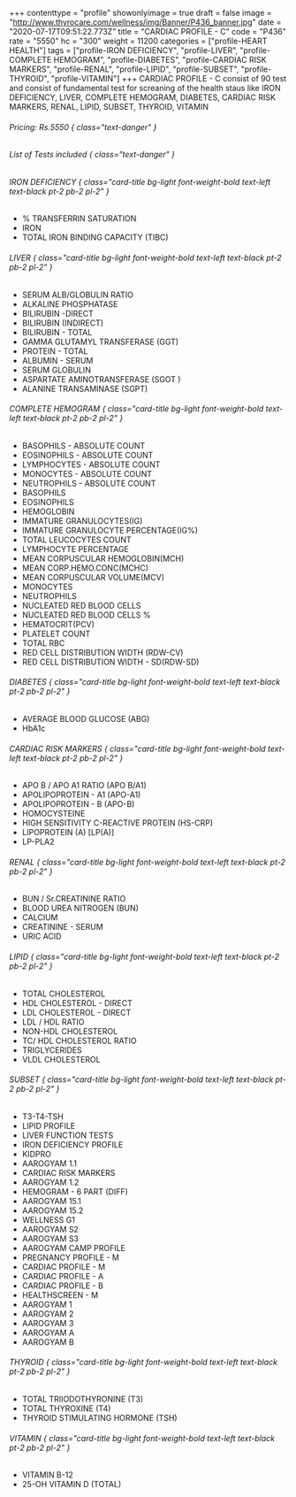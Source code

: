 +++
contenttype = "profile"
showonlyimage = true
draft = false
image = "http://www.thyrocare.com/wellness/img/Banner/P436_banner.jpg"
date = "2020-07-17T09:51:22.773Z"
title = "CARDIAC PROFILE - C"
code = "P436"
rate = "5550"
hc = "300"
weight = 11200
categories = ["profile-HEART HEALTH"]
tags = ["profile-IRON DEFICIENCY", "profile-LIVER", "profile-COMPLETE HEMOGRAM", "profile-DIABETES", "profile-CARDIAC RISK MARKERS", "profile-RENAL", "profile-LIPID", "profile-SUBSET", "profile-THYROID", "profile-VITAMIN"]
+++
CARDIAC PROFILE - C consist of 90 test and consist of fundamental test for screaning of the health staus like IRON DEFICIENCY, LIVER, COMPLETE HEMOGRAM, DIABETES, CARDIAC RISK MARKERS, RENAL, LIPID, SUBSET, THYROID, VITAMIN
<!--more-->
###### Pricing: Rs.5550 { class="text-danger" }

###### List of Tests included { class="text-danger" }

###### IRON DEFICIENCY { class="card-title bg-light font-weight-bold text-left text-black pt-2 pb-2 pl-2" } 
* % TRANSFERRIN SATURATION
* IRON
* TOTAL IRON BINDING CAPACITY (TIBC)
###### LIVER { class="card-title bg-light font-weight-bold text-left text-black pt-2 pb-2 pl-2" } 
* SERUM ALB/GLOBULIN RATIO
* ALKALINE PHOSPHATASE
* BILIRUBIN -DIRECT
* BILIRUBIN (INDIRECT)
* BILIRUBIN - TOTAL
* GAMMA GLUTAMYL TRANSFERASE (GGT)
* PROTEIN - TOTAL
* ALBUMIN - SERUM
* SERUM GLOBULIN
* ASPARTATE AMINOTRANSFERASE (SGOT )
* ALANINE TRANSAMINASE (SGPT)
###### COMPLETE HEMOGRAM { class="card-title bg-light font-weight-bold text-left text-black pt-2 pb-2 pl-2" } 
* BASOPHILS - ABSOLUTE COUNT
* EOSINOPHILS - ABSOLUTE COUNT
* LYMPHOCYTES - ABSOLUTE COUNT
* MONOCYTES - ABSOLUTE COUNT
* NEUTROPHILS - ABSOLUTE COUNT
* BASOPHILS
* EOSINOPHILS
* HEMOGLOBIN
* IMMATURE GRANULOCYTES(IG)
* IMMATURE GRANULOCYTE PERCENTAGE(IG%)
* TOTAL LEUCOCYTES COUNT
* LYMPHOCYTE PERCENTAGE
* MEAN CORPUSCULAR HEMOGLOBIN(MCH)
* MEAN CORP.HEMO.CONC(MCHC)
* MEAN CORPUSCULAR VOLUME(MCV)
* MONOCYTES
* NEUTROPHILS
* NUCLEATED RED BLOOD CELLS
* NUCLEATED RED BLOOD CELLS %
* HEMATOCRIT(PCV)
* PLATELET COUNT
* TOTAL RBC
* RED CELL DISTRIBUTION WIDTH (RDW-CV)
* RED CELL DISTRIBUTION WIDTH - SD(RDW-SD)
###### DIABETES { class="card-title bg-light font-weight-bold text-left text-black pt-2 pb-2 pl-2" } 
* AVERAGE BLOOD GLUCOSE (ABG)
* HbA1c
###### CARDIAC RISK MARKERS { class="card-title bg-light font-weight-bold text-left text-black pt-2 pb-2 pl-2" } 
* APO B / APO A1 RATIO (APO B/A1)
* APOLIPOPROTEIN - A1 (APO-A1)
* APOLIPOPROTEIN - B (APO-B)
* HOMOCYSTEINE
* HIGH SENSITIVITY C-REACTIVE PROTEIN (HS-CRP)
* LIPOPROTEIN (A) [LP(A)]
* LP-PLA2
###### RENAL { class="card-title bg-light font-weight-bold text-left text-black pt-2 pb-2 pl-2" } 
* BUN / Sr.CREATININE RATIO
* BLOOD UREA NITROGEN (BUN)
* CALCIUM
* CREATININE - SERUM
* URIC ACID
###### LIPID { class="card-title bg-light font-weight-bold text-left text-black pt-2 pb-2 pl-2" } 
* TOTAL CHOLESTEROL
* HDL CHOLESTEROL - DIRECT
* LDL CHOLESTEROL - DIRECT
* LDL / HDL RATIO
* NON-HDL CHOLESTEROL
* TC/ HDL CHOLESTEROL RATIO
* TRIGLYCERIDES
* VLDL CHOLESTEROL
###### SUBSET { class="card-title bg-light font-weight-bold text-left text-black pt-2 pb-2 pl-2" } 
* T3-T4-TSH
* LIPID PROFILE
* LIVER FUNCTION TESTS
* IRON DEFICIENCY PROFILE
* KIDPRO
* AAROGYAM 1.1
* CARDIAC RISK MARKERS
* AAROGYAM 1.2
* HEMOGRAM - 6 PART (DIFF)
* AAROGYAM 15.1
* AAROGYAM 15.2
* WELLNESS G1
* AAROGYAM S2
* AAROGYAM S3
* AAROGYAM CAMP PROFILE
* PREGNANCY PROFILE - M
* CARDIAC PROFILE - M
* CARDIAC PROFILE - A
* CARDIAC PROFILE - B
* HEALTHSCREEN - M
* AAROGYAM 1
* AAROGYAM 2
* AAROGYAM 3
* AAROGYAM A
* AAROGYAM B
###### THYROID { class="card-title bg-light font-weight-bold text-left text-black pt-2 pb-2 pl-2" } 
* TOTAL TRIIODOTHYRONINE (T3)
* TOTAL THYROXINE (T4)
* THYROID STIMULATING HORMONE (TSH)
###### VITAMIN { class="card-title bg-light font-weight-bold text-left text-black pt-2 pb-2 pl-2" } 
* VITAMIN B-12
* 25-OH VITAMIN D (TOTAL)
